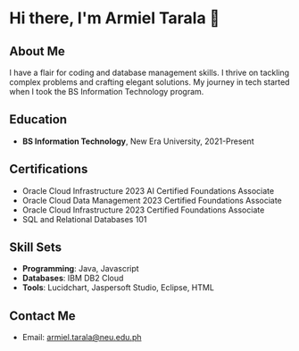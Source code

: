 # Hi there, I'm Armiel Tarala 👋

## About Me
I have a flair for coding and database management skills. I thrive on tackling complex problems and crafting elegant solutions. My journey in tech started when I took the BS Information Technology program.

## Education
- **BS Information Technology**, New Era University, 2021-Present

## Certifications
- Oracle Cloud Infrastructure 2023 AI Certified Foundations Associate
- Oracle Cloud Data Management 2023 Certified Foundations Associate
- Oracle Cloud Infrastructure 2023 Certified Foundations Associate
- SQL and Relational Databases 101

## Skill Sets
- **Programming**: Java, Javascript
- **Databases**: IBM DB2 Cloud
- **Tools**: Lucidchart, Jaspersoft Studio, Eclipse, HTML

## Contact Me
- Email: armiel.tarala@neu.edu.ph
